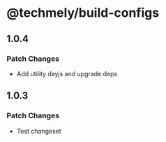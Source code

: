 # @techmely/build-configs

## 1.0.4

### Patch Changes

- Add utility dayjs and upgrade deps

## 1.0.3

### Patch Changes

- Test changeset
